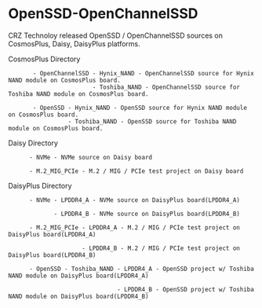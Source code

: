 # OpenSSD-OpenChannelSSD

CRZ Technoloy released OpenSSD / OpenChannelSSD sources on CosmosPlus, Daisy, DaisyPlus platforms.

CosmosPlus Directory

           - OpenChannelSSD - Hynix_NAND - OpenChannelSSD source for Hynix NAND module on CosmosPlus board.
                            - Toshiba_NAND - OpenChannelSSD source for Toshiba NAND module on CosmosPlus board.

           - OpenSSD - Hynix_NAND - OpenSSD source for Hynix NAND module on CosmosPlus board.
                     - Toshiba_NAND - OpenSSD source for Toshiba NAND module on CosmosPlus board.


Daisy Directory

          - NVMe - NVMe source on Daisy board

          - M.2_MIG_PCIe - M.2 / MIG / PCIe test project on Daisy board
		  
		  
DaisyPlus Directory

          - NVMe - LPDDR4_A - NVMe source on DaisyPlus board(LPDDR4_A)

                 - LPDDR4_B - NVMe source on DaisyPlus board(LPDDR4_B)

          - M.2_MIG_PCIe - LPDDR4_A - M.2 / MIG / PCIe test project on DaisyPlus board(LPDDR4_A)      
		  
		                 - LPDDR4_B - M.2 / MIG / PCIe test project on DaisyPlus board(LPDDR4_B)
						 
          - OpenSSD - Toshiba_NAND - LPDDR4_A - OpenSSD project w/ Toshiba NAND module on DaisyPlus board(LPDDR4_A)      
		  
		                           - LPDDR4_B - OpenSSD project w/ Toshiba NAND module on DaisyPlus board(LPDDR4_B)